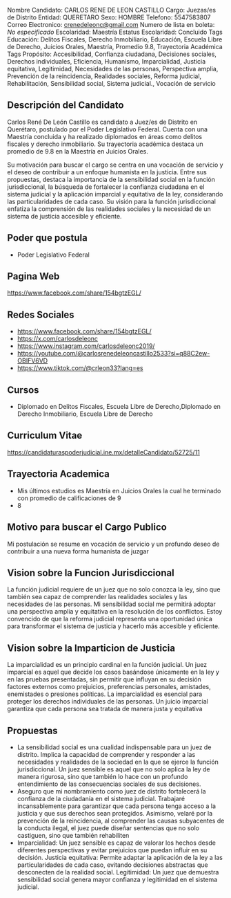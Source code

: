 Nombre Candidato: CARLOS RENE DE LEON CASTILLO
Cargo: Juezas/es de Distrito
Entidad: QUERETARO
Sexo: HOMBRE
Telefono: 5547583807
Correo Electronico: crenedeleonc@gmail.com
Numero de lista en boleta: *No especificado*
Escolaridad: Maestría
Estatus Escolaridad: Concluido
Tags Educación: Delitos Fiscales, Derecho Inmobiliario, Educación, Escuela Libre de Derecho, Juicios Orales, Maestría, Promedio 9.8, Trayectoria Académica
Tags Propósito: Accesibilidad, Confianza ciudadana, Decisiones sociales, Derechos individuales, Eficiencia, Humanismo, Imparcialidad, Justicia equitativa, Legitimidad, Necesidades de las personas, Perspectiva amplia, Prevención de la reincidencia, Realidades sociales, Reforma judicial, Rehabilitación, Sensibilidad social, Sistema judicial., Vocación de servicio


## Descripción del Candidato 

Carlos René De León Castillo es candidato a Juez/es de Distrito en Querétaro, postulado por el Poder Legislativo Federal. Cuenta con una Maestría concluida y ha realizado diplomados en áreas como delitos fiscales y derecho inmobiliario. Su trayectoria académica destaca un promedio de 9.8 en la Maestría en Juicios Orales.

Su motivación para buscar el cargo se centra en una vocación de servicio y el deseo de contribuir a un enfoque humanista en la justicia.  Entre sus propuestas, destaca la importancia de la sensibilidad social en la función jurisdiccional, la búsqueda de fortalecer la confianza ciudadana en el sistema judicial y la aplicación imparcial y equitativa de la ley, considerando las particularidades de cada caso. Su visión para la función jurisdiccional enfatiza la comprensión de las realidades sociales y la necesidad de un sistema de justicia accesible y eficiente.


## Poder que postula

- Poder Legislativo Federal


## Pagina Web

https://www.facebook.com/share/154bgtzEGL/


## Redes Sociales

- https://www.facebook.com/share/154bgtzEGL/
- https://x.com/carlosdeleonc
- https://www.instagram.com/carlosdeleonc2019/
- https://youtube.com/@carlosrenedeleoncastillo2533?si=q88C2ew-OBIFV6VD
- https://www.tiktok.com/@crleon33?lang=es


## Cursos

- Diplomado en Delitos Fiscales, Escuela Libre de Derecho,Diplomado en Derecho Inmobiliario, Escuela Libre de Derecho


## Curriculum Vitae

https://candidaturaspoderjudicial.ine.mx/detalleCandidato/52725/11


## Trayectoria Academica

- Mis últimos estudios es Maestría en Juicios Orales la cual he terminado con promedio de calificaciones de 9
- 8


## Motivo para buscar el Cargo Publico

Mi postulación se resume en vocación de servicio y un profundo deseo de contribuir a una nueva forma humanista de juzgar


## Vision sobre la Funcion Jurisdiccional

La función judicial requiere de un juez que no solo conozca la ley, sino que también sea capaz de comprender las realidades sociales y las necesidades de las personas. Mi sensibilidad social me permitirá adoptar una perspectiva amplia y equitativa en la resolución de los conflictos. Estoy convencido de que la reforma judicial representa una oportunidad única para transformar el sistema de justicia y hacerlo más accesible y eficiente.


## Vision sobre la Imparticion de Justicia

La imparcialidad es un principio cardinal en la función judicial. Un juez imparcial es aquel que decide los casos basándose únicamente en la ley y en las pruebas presentadas, sin permitir que influyan en su decisión factores externos como prejuicios, preferencias personales, amistades, enemistades o presiones políticas. La imparcialidad es esencial para proteger los derechos individuales de las personas. Un juicio imparcial garantiza que cada persona sea tratada de manera justa y equitativa


## Propuestas

- La sensibilidad social es una cualidad indispensable para un juez de distrito. Implica la capacidad de comprender y responder a las necesidades y realidades de la sociedad en la que se ejerce la función jurisdiccional. Un juez sensible es aquel que no solo aplica la ley de manera rigurosa, sino que también lo hace con un profundo entendimiento de las consecuencias sociales de sus decisiones.
- Aseguro que mi nombramiento como juez de distrito fortalecerá la confianza de la ciudadanía en el sistema judicial. Trabajaré incansablemente para garantizar que cada persona tenga acceso a la justicia y que sus derechos sean protegidos. Asimismo, velaré por la prevención de la reincidencia, al comprender las causas subyacentes de la conducta ilegal, el juez puede diseñar sentencias que no solo castiguen, sino que también rehabiliten
- Imparcialidad: Un juez sensible es capaz de valorar los hechos desde diferentes perspectivas y evitar prejuicios que puedan influir en su decisión. Justicia equitativa: Permite adaptar la aplicación de la ley a las particularidades de cada caso, evitando decisiones abstractas que desconecten de la realidad social. Legitimidad: Un juez que demuestra sensibilidad social genera mayor confianza y legitimidad en el sistema judicial.


